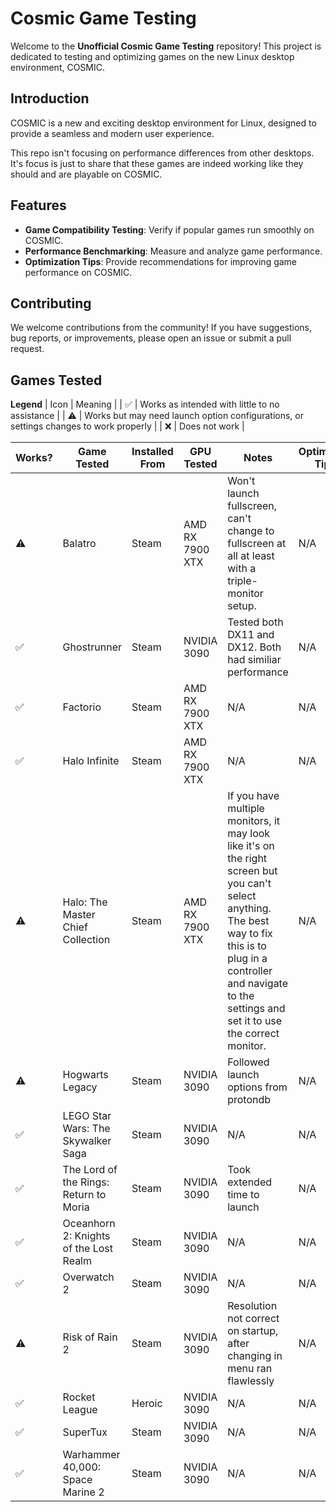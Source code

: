 # Cosmic Game Testing

Welcome to the **Unofficial Cosmic Game Testing** repository! This project is dedicated to testing and optimizing games on the new Linux desktop environment, COSMIC.

## Introduction

COSMIC is a new and exciting desktop environment for Linux, designed to provide a seamless and modern user experience. 

This repo isn't focusing on performance differences from other desktops. It's focus is just to share that these games are indeed working like they should and are playable on COSMIC.

## Features

- **Game Compatibility Testing**: Verify if popular games run smoothly on COSMIC.
- **Performance Benchmarking**: Measure and analyze game performance.
- **Optimization Tips**: Provide recommendations for improving game performance on COSMIC.

## Contributing

We welcome contributions from the community! If you have suggestions, bug reports, or improvements, please open an issue or submit a pull request. 

## Games Tested

**Legend**
| Icon | Meaning |
| ✅ | Works as intended with little to no assistance | 
| ⚠️ | Works but may need launch option configurations, or settings changes to work properly |
| ❌ | Does not work |

| Works? | Game Tested | Installed From | GPU Tested | Notes | Optimizing Tips |
|----------|----------|----------|----------|----------|----------|
| ⚠️ | Balatro | Steam | AMD RX 7900 XTX | Won't launch fullscreen, can't change to fullscreen at all at least with a triple-monitor setup. | N/A |
| ✅ | Ghostrunner | Steam | NVIDIA 3090 | Tested both DX11 and DX12. Both had similiar performance | N/A |
| ✅ | Factorio | Steam | AMD RX 7900 XTX | N/A | N/A |
| ✅ | Halo Infinite | Steam | AMD RX 7900 XTX | N/A | N/A |
| ⚠️ | Halo: The Master Chief Collection | Steam | AMD RX 7900 XTX | If you have multiple monitors, it may look like it's on the right screen but you can't select anything. The best way to fix this is to plug in a controller and navigate to the settings and set it to use the correct monitor. | N/A |
| ⚠️ | Hogwarts Legacy | Steam | NVIDIA 3090 | Followed launch options from protondb | N/A |
| ✅ | LEGO Star Wars: The Skywalker Saga | Steam | NVIDIA 3090 | N/A | N/A |
| ✅ | The Lord of the Rings: Return to Moria | Steam | NVIDIA 3090 | Took extended time to launch | N/A |
| ✅ | Oceanhorn 2: Knights of the Lost Realm | Steam | NVIDIA 3090 | N/A | N/A |
| ✅ | Overwatch 2 | Steam | NVIDIA 3090 | N/A | N/A |
| ⚠️ | Risk of Rain 2 | Steam | NVIDIA 3090 | Resolution not correct on startup, after changing in menu ran flawlessly | N/A |
| ✅ | Rocket League | Heroic | NVIDIA 3090 | N/A | N/A |
| ✅ | SuperTux | Steam | NVIDIA 3090 | N/A | N/A |
| ✅ | Warhammer 40,000: Space Marine 2 | Steam | NVIDIA 3090 | N/A | N/A |
